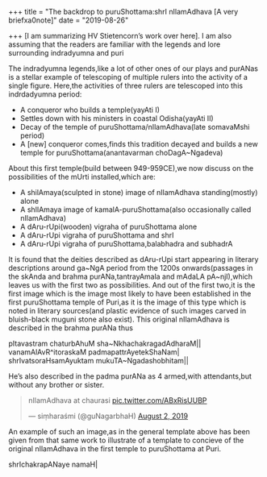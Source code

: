 +++
title = "The backdrop to puruShottama:shrI nIlamAdhava [A very briefxa0note]"
date = "2019-08-26"

+++
\[I am summarizing HV Stietencorn’s work over here\]. I am also assuming
that the readers are familiar with the legends and lore surrounding
indradyumna and puri

The indradyumna legends,like a lot of other ones of our plays and
purANas is a stellar example of telescoping of multiple rulers into the
activity of a single figure. Here,the activities of three rulers are
telescoped into this indrdadyumna period:

-   A conqueror who builds a temple(yayAti I)
-   Settles down with his ministers in coastal Odisha(yayAti II)
-   Decay of the temple of puruShottama/nIlamAdhava(late somavaMshi
    period)
-   A \[new\] conqueror comes,finds this tradition decayed and builds a
    new temple for puruShottama(anantavarman choDagA\~Ngadeva)

About this first temple(build between 949-959CE),we now discuss on the
possibilities of the mUrti installed,which are:

-   A shilAmaya(sculpted in stone) image of nIlamAdhava standing(mostly)
    alone
-   A shIlAmaya image of kamalA-puruShottama(also occasionally called
    nIlamAdhava)
-   A dAru-rUpi(wooden) vigraha of puruShottama alone
-   A dAru-rUpi vigraha of puruShottama and shrI
-   A dAru-rUpi vigraha of puruShottama,balabhadra and subhadrA

It is found that the deities described as dAru-rUpi start appearing in
literary descriptions around ga\~NgA period from the 1200s
onwards(passages in the skAnda and brahma purANa,tantrayAmala and mAdaLA
pA\~njI),which leaves us with the first two as possibilities. And out of
the first two,it is the first image which is the image most likely to
have been established in the first puruShottama temple of Puri,as it is
the image of this type which is noted in literary sources(and plastic
evidence of such images carved in bluish-black muguni stone also exist).
This original nIlamAdhava is described in the brahma purANa thus

pItavastram chaturbAhuM sha\~NkhachakragadAdharaM\|\|  
vanamAlAvR^itoraskaM padmapattrAyetekShaNam\|  
shrIvatsoraHsamAyuktam mukuTA\~Ngadashobhitam\|\|

He’s also described in the padma purANa as 4 armed,with attendants,but
without any brother or sister.

> nIlamAdhava at chaurasi
> [pic.twitter.com/ABxRisUUBP](https://t.co/ABxRisUUBP)
>
> — siṃharaśmi (@guNagarbhaH) [August 2,
> 2019](https://twitter.com/guNagarbhaH/status/1157330753861980160?ref_src=twsrc%5Etfw)

An example of such an image,as in the general template above has been
given from that same work to illustrate of a template to concieve of the
original nIlamAdhava in the first temple to puruShottama at Puri.

shrIchakrapANaye namaH\|
